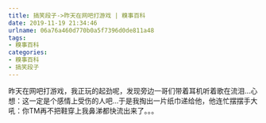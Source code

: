 ```yaml
---
title: 搞笑段子->昨天在网吧打游戏 | 糗事百科
date: 2019-11-19 21:34:46
urlname: 06a76a460d770b0a5f7396d0de811a48
tags: 
- 糗事百科
categories:
- 糗事百科
- 搞笑段子
---
```

昨天在网吧打游戏，我正玩的起劲呢，发现旁边一哥们带着耳机听着歌在流泪...心想：这一定是个感情上受伤的人吧...于是我掏出一片纸巾递给他，他连忙摆摆手大吼：你TM再不把鞋穿上我鼻涕都快流出来了。。。


